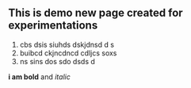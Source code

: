 ## This is demo new page created for experimentations

1. cbs dsis siuhds dskjdnsd d s
2. buibcd ckjncdncd cdljcs soxs
3. ns sins dos sdo dsds d

**i am bold** and *italic*
